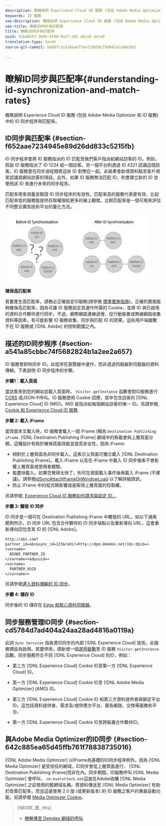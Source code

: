 ```yaml
---
description: 概略說明 Experience Cloud ID 服務 (包括 Adobe Media Optimizer 和 ID 服務) 中的 ID 同步程序與匹配率。
keywords: ID 服務
seo-description: 概略說明 Experience Cloud ID 服務 (包括 Adobe Media Optimizer 和 ID 服務) 中的 ID 同步程序與匹配率。
seo-title: 瞭解ID同步與匹配率
title: 瞭解ID同步與匹配率
uuid: 31bd655f-2b9e-4f8d-9a1f-e81 a6110 deta8
translation-type: tm+mt
source-git-commit: bb687c1cd14aae7faef2565dcf9d041a1c06e3bd

---
```



# 瞭解ID同步與匹配率{#understanding-id-synchronization-and-match-rates}

概略說明 Experience Cloud ID 服務 (包括 Adobe Media Optimizer 和 ID 服務) 中的 ID 同步程序與匹配率。

## ID同步與匹配率 {#section-f652aae7234945e89d26dd833c5215fb}

ID 同步程序會將 ID 服務指派的 ID 匹配至我們客戶指派給網站訪客的 ID。例如，假設 ID 服務指派了 ID 1234 給一個訪客。另一個平台則透過 ID 4321 認識這個訪客。ID 服務會在同步過程間將這些 ID 對應在一起。此結果會新增資料點至客戶用來認識其網站訪客的項目。此外，如果 ID 服務無法匹配 ID，則會建立新的 ID 並使用該 ID 來進行未來的同步程序。

匹配率用來測量並驗證 ID 同步程序的有效性。匹配率高的服務代表更有效，比起匹配率低的服務能提供存取權限給更多的線上觀眾。比較匹配率是一個可用來評估不同整合廣告技術平台的量化方法。

![](assets/idsync2.png)

**確保高匹配率**

若要產生高匹配率，請務必正確設定ID服務(請參閱 [標準實施指南](../mcvid-implementation-guides/mcvid-standard.md#concept-89cd0199a9634fc48644f2d61e3d2445))。正確的實施能夠確保高匹配率，因為可讓 ID 服務設定其運作所需的 Cookie，並將 ID 與已啟用的資料合作夥伴進行同步。不過，網際網路連線過慢、從行動裝置或無線網路收集資料等因素，有可能影響 ID 服務收集、同步與匹配 ID 的效果。這些用戶端變數不在 ID 服務或 [!DNL Adobe] 的控制範圍之內。

## 描述的ID同步程序 {#section-a541a85cbbc74f5682824b1a2ee2a657}

ID 服務會即時同步 ID。此程序在瀏覽器中運作，而非透過伺服器對伺服器的資料傳輸。下表說明 ID 同步程序的步驟。

**步驟1：載入頁面**

當訪客來到您的網站並載入頁面時， `Visitor.getInstance` 函數會對ID服務進行 [CORS](../mcvid-reference/mcvid-cors.md#concept-6c280446990d46d88ba9da15d2dcc758) 或JSON-P呼叫。ID 服務使用 Cookie 回應，其中包含訪客的 [!DNL Experience Cloud] ID (MID)。MID 是指派給每個網站訪客的唯一 ID。另請參閱, [Cookie 和 Experience Cloud ID 服務](../mcvid-introduction/mcvid-cookies.md).

**步驟 2: 載入 iFrame**

當頁面本文載入時，ID 服務會載入一個 iFrame (稱為 *`Destination Publishing iFrame`*. [!DNL Destination Publishing iFrame] 網域中的負載會與上層頁面分開。這種設計有助於確保頁面效能並提高安全性，因為 iFrame:

* 相對於上層頁面為非同步載入。這表示父頁面可獨立載入 [!DNL Destination Publishing iFrame]。載入 iFrame 以及在 iFrame 中載入 ID 同步像素不會影響上層頁面或使用者體驗。
* 能盡快載入。如果您覺得太快了，則可在視窗載入事件後再載入 iFrame (不建議)。請參閱[idSyncAttachIframeOnWindowLoad](../mcvid-library/mcvid-function-vars/mcvid-idsyncattachiframeonwindowload.md#reference-b86b7112e0814a4c82c4e24c158508f4) 以了解詳細資訊。
* 防止 iFrame 中的程式碼影響或是取得上層頁面的存取權。

另請參閱, [Experience Cloud ID 服務如何請求與設定 ID...](../mcvid-introduction/mcvid-id-request.md#concept-2caacebb1d244402816760e9b8bcef6a).

**步驟 3: 觸發 ID 同步**

ID 同步是一個可在 Destination Publishing iFrame 中觸發的 URL。如以下通用範例所示，ID 同步 URL 包含合作夥伴的 ID 同步端點以及重新導向 URL，這會重新導向回包含其 ID 的 [!DNL Adobe]。

```
http://abc.com?partner_id=abc&sync_id=123&redir=http://dpm.demdex.net/ibs:dpid=<
<varname>
  ADOBE_PARTNER_ID
</varname>>&dpuuid=<
<varname>
  PARTNER_UUID
</varname>>
```

另請參閱[連入資料傳輸的 ID 同步](https://marketing.adobe.com/resources/help/en_US/aam/c_id_sync_in.html)。

**步驟 4: 儲存 ID**

同步後的 ID 儲存在 [Edge 和核心資料伺服器](https://marketing.adobe.com/resources/help/en_US/aam/c_compedge.html)。

## 同步服務管理ID同步 {#section-cd5784d7ad404a24aa28ad4816a0119a}

此詞 *`Sync Services`* 指負責ID同步的內部 [!DNL Experience Cloud] 技術。此服務預設為啟用。若要停用，請新增一個[選用變數](../mcvid-library/mcvid-function-vars/mcvid-disableidsync.md#reference-589d6b489ac64eddb5a7ff758945e414)至 ID 服務 `Visitor.getInstance` 函數。同步服務符合不同 [!DNL Experience Cloud] 的ID，例如：

* 第三方 [!DNL Experience Cloud] Cookie ID至第一方 [!DNL Experience Cloud] ID。

* 第一方 [!DNL Experience Cloud] Cookie ID至 [!DNL Adobe Media Optimizer] (AMO) ID。

* 第三方 [!DNL Experience Cloud] Cookie ID 和第三方資料提供者與鎖定平台 ID。這包括資料提供者、需求及/或供應方平台、廣告網路、交換等服務和平台。
* 第一方 [!DNL Experience Cloud] Cookie ID至跨裝置合作夥伴ID。

## 與Adobe Media Optimizer的ID同步 {#section-642c885ea65d45ffb761f78838735016}

[!DNL Adobe Media Optimizer] 以IFrame為基礎的ID同步程序例外。因為 [!DNL Media Optimizer] 是受信任的網域，ID同步會從上層頁面進行， [!DNL Destination Publishing iFrame]而非在內。同步期間，ID服務呼叫 [!DNL Media Optimizer] 會呼叫， `cm.eversttech.net`這是在Adobe收購 [!DNL Media Optimizer] 之前使用的舊網域名稱。將資料傳送至 [!DNL Media Optimizer] 有助於改善匹配率，而且這是使用 2.0 版 (或更新版本) 的 ID 服務之客戶的專屬自動功能。另請參閱 [Media Optimizer Cookie](https://marketing.adobe.com/resources/help/en_US/whitepapers/cookies/cookies_media_optimizer.html)。

>[!MORE_贊_ this]
>
>* [瞭解傳至 Demdex 網域的呼叫](https://marketing.adobe.com/resources/help/en_US/aam/demdex-calls.html)

